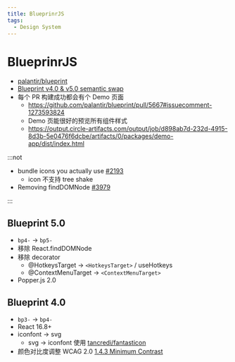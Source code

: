 ```yaml
---
title: BlueprinrJS
tags:
  - Design System
---
```


# BlueprinrJS

- [palantir/blueprint](https://github.com/palantir/blueprint)
- [Blueprint v4.0 & v5.0 semantic swap](https://github.com/palantir/blueprint/wiki/Blueprint-v4.0-&-v5.0-semantic-swap)
- 每个 PR 构建成功都会有个 Demo 页面
  - https://github.com/palantir/blueprint/pull/5667#issuecomment-1273593824
  - Demo 页能很好的预览所有组件样式
  - https://output.circle-artifacts.com/output/job/d898ab7d-232d-4915-8d3b-5e0476f6dcbe/artifacts/0/packages/demo-app/dist/index.html

:::not

- bundle icons you actually use [#2193](https://github.com/palantir/blueprint/issues/2193)
  - icon 不支持 tree shake
- Removing findDOMNode [#3979](https://github.com/palantir/blueprint/issues/3979)

:::

## Blueprint 5.0

- `bp4-` -> `bp5-`
- 移除 React.findDOMNode
- 移除 decorator
  - @HotkeysTarget -> `<HotkeysTarget>` / useHotkeys
  - @ContextMenuTarget -> `<ContextMenuTarget>`
- Popper.js 2.0

## Blueprint 4.0

- `bp3-` -> `bp4-`
- React 16.8+
- iconfont -> svg
  - svg -> iconfont 使用 [tancredi/fantasticon](https://github.com/tancredi/fantasticon)
- 颜色对比度调整 WCAG 2.0 [1.4.3 Minimum Contrast](https://www.w3.org/TR/UNDERSTANDING-WCAG20/visual-audio-contrast-contrast.html)
